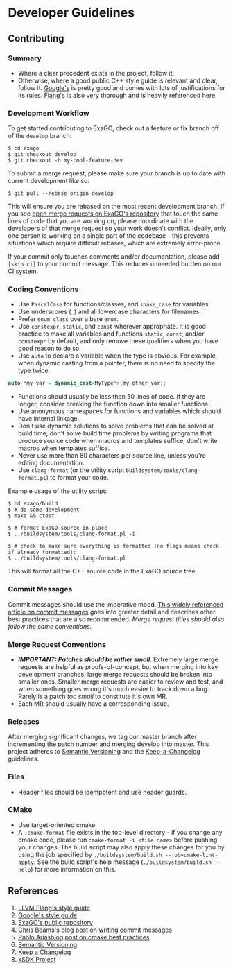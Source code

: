 
# Developer Guidelines

## Contributing

### Summary

- Where a clear precedent exists in the project, follow it.
- Otherwise, where a good public C++ style guide is relevant and clear, follow it. [Google's](https://google.github.io/styleguide/cppguide.html) is pretty good and comes with lots of justifications for its rules. [Flang's](https://github.com/llvm/llvm-project/blob/main/flang/docs/C%2B%2Bstyle.md) is also very thorough and is heavily referenced here.

### Development Workflow

To get started contributing to ExaGO, check out a feature or fix branch off of
the `develop` branch:

```shell
$ cd exago
$ git checkout develop
$ git checkout -b my-cool-feature-dev
```

To submit a merge request, please make sure your branch is up to date with
current development like so:

```shell
$ git pull --rebase origin develop
```

This will ensure you are rebased on the most recent development branch.
If you see [open merge requests on ExaGO's repository](https://gitlab.pnnl.gov/exasgd/frameworks/exago/-/merge_requests) that touch the same lines of code that you are working on, please coordinate with the developers of that merge request so your work doesn't conflict.
Ideally, only one person is working on a single part of the codebase - this
prevents situations which require difficult rebases, which are extremely
error-prone.

If your commit only touches comments and/or documentation, please add `[skip ci]` to your commit message.
This reduces unneeded burden on our CI system.

### Coding Conventions

- Use `PascalCase` for functions/classes, and `snake_case` for variables.
- Use underscores (`_`) and all lowercase characters for filenames.
- Prefer `enum class` over a bare `enum`.
- Use `constexpr`, `static`, and `const` wherever appropriate. It is good practice to make all variables and functions `static`, `const`, and/or `constexpr` by default, and only remove these qualifiers when you have good reason to do so.
- Use `auto` to declare a variable when the type is obvious. For example, when dynamic casting from a pointer, there is no need to specify the type twice:
```cpp
auto *my_var = dynamic_cast<MyType*>(my_other_var);
```
- Functions should usually be less than 50 lines of code. If they are longer, consider breaking the function down into smaller functions.
- Use anonymous namespaces for functions and variables which should have internal linkage.
- Don't use dynamic solutions to solve problems that can be solved at build time; don't solve build time problems by writing programs that produce source code when macros and templates suffice; don't write macros when templates suffice.
- Never use more than 80 characters per source line, unless you're editing documentation.
- Use `clang-format` (or the utility script `buildsystem/tools/clang-format.pl`) to format your code.

Example usage of the utility script:
```console
$ cd exago/build
$ # do some development
$ make && ctest

$ # format ExaGO source in-place
$ ../buildsystem/tools/clang-format.pl -i

$ # check to make sure everything is formatted (no flags means check if already formatted):
$ ../buildsystem/tools/clang-format.pl
```

This will format all the C++ source code in the ExaGO source tree.

### Commit Messages

Commit messages should use the imperative mood.
[This widely referenced article on commit messages](https://chris.beams.io/posts/git-commit/#imperative)
goes into greater detail and describes other best practices that are also
recommended.
*Merge request titles should also follow the same conventions.*

### Merge Request Conventions

- ***IMPORTANT: Patches should be rather small***. Extremely large merge requests are helpful as proofs-of-concept, but when merging into key development branches, large merge requests should be broken into smaller ones. Smaller merge requests are easier to review and test, and when something goes wrong it's much easier to track down a bug. Rarely is a patch *too small* to constitute it's own MR.
- Each MR should usually have a corresponding issue.

### Releases

After merging significant changes, we tag our master branch after incrementing the patch number and merging develop into master.
This project adheres to [Semantic Versioning](https://semver.org/spec/v2.0.0.html) and the [Keep-a-Changelog](https://keepachangelog.com/en/1.0.0/) guidelines.

### Files

- Header files should be idempotent and use header guards.

### CMake

- Use target-oriented cmake.
- A `.cmake-format` file exists in the top-level directory - if you change any cmake code, please run `cmake-format -i <file name>` before pushing your changes. The build script may also apply these changes for you by using the job specified by `./buildsystem/build.sh --job=cmake-lint-apply`. See the build script's help message (`./buildsystem/build.sh --help`) for more information on this.

## References

1. [LLVM Flang's style guide](https://github.com/llvm/llvm-project/blob/main/flang/docs/C%2B%2Bstyle.md)
1. [Google's style guide](https://google.github.io/styleguide/cppguide.html)
1. [ExaGO's public repository](https://gitlab.pnnl.gov/exasgd/frameworks/exago/-/merge_requests)
1. [Chris Beams's blog post on writing commit messages](https://chris.beams.io/posts/git-commit)
1. [Pablo Ariasblog post on cmake best practices](https://pabloariasal.github.io/2018/02/19/its-time-to-do-cmake-right/)
1. [Semantic Versioning](https://semver.org/spec/v2.0.0.html)
1. [Keep a Changelog](https://keepachangelog.com/en/1.0.0/)
1. [xSDK Project](https://xsdk.info/policies/)
